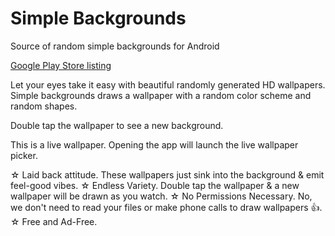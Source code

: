 Simple Backgrounds
======
Source of random simple backgrounds for Android

[Google Play Store listing](https://play.google.com/store/apps/details?id=ca.jdr23bc.backgrounds)

Let your eyes take it easy with beautiful randomly generated HD wallpapers. Simple backgrounds draws a wallpaper with a random color scheme and random shapes.

Double tap the wallpaper to see a new background.

This is a live wallpaper. Opening the app will launch the live wallpaper picker.

☆ Laid back attitude. These wallpapers just sink into the background & emit feel-good vibes.
☆ Endless Variety. Double tap the wallpaper & a new wallpaper will be drawn as you watch.
☆ No Permissions Necessary. No, we don't need to read your files or make phone calls to draw wallpapers 👍.
☆ Free and Ad-Free.
